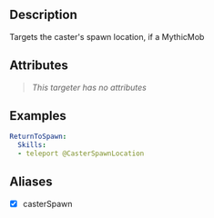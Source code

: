 ## Description
Targets the caster's spawn location, if a MythicMob


## Attributes
>*This targeter has no attributes*


## Examples
```yaml
ReturnToSpawn:
  Skills:
  - teleport @CasterSpawnLocation
```


## Aliases
- [x] casterSpawn